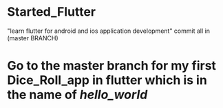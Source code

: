 # Started_Flutter
"learn flutter for android and ios application development" commit all in (master BRANCH)

# Go to the master branch for my first Dice_Roll_app in flutter which is in the name of ***hello_world***
